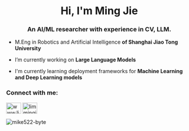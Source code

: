<h1 align="center">Hi, I'm Ming Jie</h1>
<h3 align="center">An AI/ML researcher with experience in CV, LLM.</h3>

- M.Eng in Robotics and Artificial Intelligence **of Shanghai Jiao Tong University**

- I’m currently working on **Large Language Models**

- I'm currently learning deployment frameworks for **Machine Learning and Deep Learning models**

<h3 align="left">Connect with me:</h3>
<p align="left">
<a href="https://linkedin.com/in/www.linkedin.com/in/ming-jie-lim-326a85227" target="blank"><img align="center" src="https://raw.githubusercontent.com/rahuldkjain/github-profile-readme-generator/master/src/images/icons/Social/linked-in-alt.svg" alt="www.linkedin.com/in/ming-jie-lim-326a85227" height="30" width="40" /></a>
<a href="https://kaggle.com/limmingjie" target="blank"><img align="center" src="https://raw.githubusercontent.com/rahuldkjain/github-profile-readme-generator/master/src/images/icons/Social/kaggle.svg" alt="limmingjie" height="30" width="40" /></a>
</p>

<p><img align="center" src="https://github-readme-stats.vercel.app/api/top-langs?username=mike522-byte&show_icons=true&locale=en&layout=compact" alt="mike522-byte" /></p>
